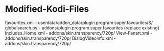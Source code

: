 # Modified-Kodi-Files

favourites.xml -  userdata/addon_data/plugin.program.super.favourites/S/
globalsearch.py -  addons/plugin.program.super.favourites (replace existing)
Includes_Home.xml - addons/skin.transparency/720p/
View-Fanart.xml - addons/skin.transparency/720p/
DialogVideoInfo.xml - addons/skin.transparency/720p/
